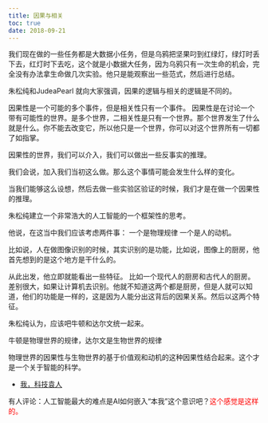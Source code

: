 ```yaml
---
title: 因果与相关
toc: true
date: 2018-09-21
---
```


我们现在做的一些任务都是大数据小任务，但是乌鸦把坚果叼到红绿灯，绿灯时丢下去，红灯时下去吃，这个就是小数据大任务，因为乌鸦只有一次生命的机会，完全没有办法拿生命做几次实验。他只是能观察出一些范式，然后进行总结。

朱松纯和JudeaPearl 就向大家强调，因果的逻辑与相关的逻辑是不同的。

因果性是一个可能的多个事件，但是相关性只有一个事件。
因果性是在讨论一个带有可能性的世界。是多个世界，二相关性是只有一个世界。那个世界发生了什么就是什么。你不能去改变它，所以他只是一个世界，你可以对这个世界所有一切都了如指掌。

因果性的世界，我们可以介入，我们可以做出一些反事实的推理。

我们会说，加入我们当初这么做。那么这个事情可能会发生什么样的变化。

当我们能够这么设想，然后去做一些实验区验证的时候，我们才是在做一个因果性的推理。


朱松纯建立一个非常浩大的人工智能的一个框架性的思考。

他说，在这当中我们应该考虑两件事：
一个是物理规律
一个是人的动机。

比如说，人在做图像识别的时候，其实识别的是功能，比如说，图像上的厨房，他首先想到的是这个地方是干什么的。

从此出发，他立即就能看出一些特征。
比如一个现代人的厨房和古代人的厨房。差别很大，如果让计算机去识别。他就不知道这两个都是厨房，但是人就可以知道，他们的功能是一样的，这是因为人能分出这背后的因果关系。然后以这两个特征。

朱松纯认为，应该吧牛顿和达尔文统一起来。

牛顿是物理世界的规律，达尔文是生物世界的规律

物理世界的因果性与生物世界的基于价值观和动机的这种因果性结合起来。这个才是一个关于智能的科学。


- [我，科技袁人](https://www.bilibili.com/video/av32104086)



有人评论：人工智能最大的难点是AI如何嵌入“本我”这个意识吧？<span style="color:red;">这个感觉是这样的。</span>
